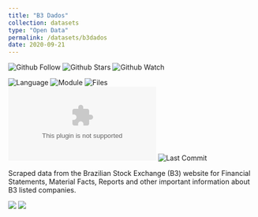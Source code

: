 ```yaml
---
title: "B3 Dados"
collection: datasets
type: "Open Data"
permalink: /datasets/b3dados
date: 2020-09-21
---
```



![Github Follow](https://img.shields.io/github/followers/joseparreiras?style=social)
![Github Stars](https://img.shields.io/github/stars/joseparreiras/B3-Dados?style=social)
![Github Watch](https://img.shields.io/github/watchers/joseparreiras/B3-Dados?style=social)


![Language](https://img.shields.io/github/languages/top/joseparreiras/b3-dados)
![Module](https://img.shields.io/badge/module-scrapy-green)
![Files](https://img.shields.io/github/directory-file-count/joseparreiras/b3-dados)
![Size](https://img.shields.io/github/size/joseparreiras/b3-dados/data.zip)
![Last Commit](https://img.shields.io/github/last-commit/joseparreiras/b3-dados)


Scraped data from the Brazilian Stock Exchange (B3) website for Financial Statements, Material Facts, Reports and other important information about B3 listed companies.


<a href="https://github.com/joseparreiras/B3-Dados" target="_blank"><img src="https://img.shields.io/badge/repository-000000?style=for-the-badge&logo=github&logoColor=white" target="_blank"></a>
<a href="https://www.b3.com.br/en_us/products-and-services/trading/equities/listed-companies.htm" target="_blank"><img src="https://img.shields.io/badge/website-D14836?style=for-the-badge&logo=googlechrome&logoColor=white" target="_blank"></a>